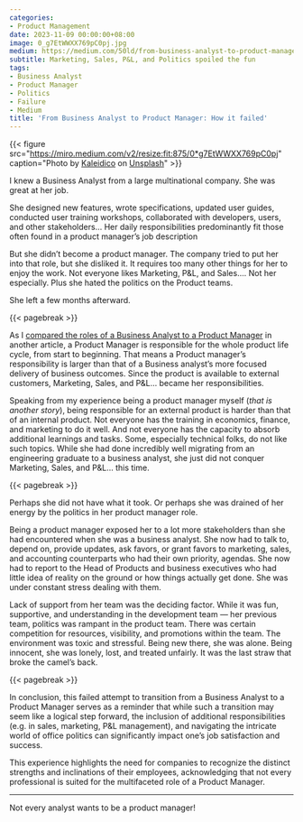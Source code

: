 ```yaml
---
categories:
- Product Management
date: 2023-11-09 00:00:00+08:00
image: 0_g7EtWWXX769pC0pj.jpg
medium: https://medium.com/50ld/from-business-analyst-to-product-manager-how-it-failed-60a9db51de1b
subtitle: Marketing, Sales, P&L, and Politics spoiled the fun
tags:
- Business Analyst
- Product Manager
- Politics
- Failure
- Medium
title: 'From Business Analyst to Product Manager: How it failed'
---
```


{{< figure src="https://miro.medium.com/v2/resize:fit:875/0*g7EtWWXX769pC0pj" caption="Photo by [Kaleidico](https://unsplash.com/@kaleidico?utm_source=medium&utm_medium=referral) on [Unsplash](https://unsplash.com/?utm_source=medium&utm_medium=referral)" >}}


I knew a Business Analyst from a large multinational company. She was great at her job.

She designed new features, wrote specifications, updated user guides, conducted user training workshops, collaborated with developers, users, and other stakeholders… Her daily responsibilities predominantly fit those often found in a product manager’s job description

But she didn’t become a product manager. The company tried to put her into that role, but she disliked it. It requires too many other things for her to enjoy the work. Not everyone likes Marketing, P&L, and Sales…. Not her especially. Plus she hated the politics on the Product teams.

She left a few months afterward.

{{< pagebreak >}}

As I [compared the roles of a Business Analyst to a Product Manager](https://medium.com/50ld/software-development-career-business-analyst-vs-product-manager-8a3e2b169038) in another article, a Product Manager is responsible for the whole product life cycle, from start to beginning. That means a Product manager’s responsibility is larger than that of a Business analyst’s more focused delivery of business outcomes. Since the product is available to external customers, Marketing, Sales, and P&L… became her responsibilities.

Speaking from my experience being a product manager myself (_that is another story_), being responsible for an external product is harder than that of an internal product. Not everyone has the training in economics, finance, and marketing to do it well. And not everyone has the capacity to absorb additional learnings and tasks. Some, especially technical folks, do not like such topics. While she had done incredibly well migrating from an engineering graduate to a business analyst, she just did not conquer Marketing, Sales, and P&L… this time.

{{< pagebreak >}}

Perhaps she did not have what it took. Or perhaps she was drained of her energy by the politics in her product manager role.

Being a product manager exposed her to a lot more stakeholders than she had encountered when she was a business analyst. She now had to talk to, depend on, provide updates, ask favors, or grant favors to marketing, sales, and accounting counterparts who had their own priority, agendas. She now had to report to the Head of Products and business executives who had little idea of reality on the ground or how things actually get done. She was under constant stress dealing with them.

Lack of support from her team was the deciding factor. While it was fun, supportive, and understanding in the development team — her previous team, politics was rampant in the product team. There was certain competition for resources, visibility, and promotions within the team. The environment was toxic and stressful. Being new there, she was alone. Being innocent, she was lonely, lost, and treated unfairly. It was the last straw that broke the camel’s back.

{{< pagebreak >}}

In conclusion, this failed attempt to transition from a Business Analyst to a Product Manager serves as a reminder that while such a transition may seem like a logical step forward, the inclusion of additional responsibilities (e.g. in sales, marketing, P&L management), and navigating the intricate world of office politics can significantly impact one’s job satisfaction and success.

This experience highlights the need for companies to recognize the distinct strengths and inclinations of their employees, acknowledging that not every professional is suited for the multifaceted role of a Product Manager.

---

Not every analyst wants to be a product manager!
